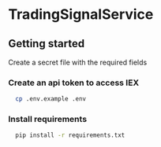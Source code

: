 # TradingSignalService

## Getting started
Create a secret file with the required fields

### Create an api token to access IEX

```sh
  cp .env.example .env
```


### Install requirements

```sh
  pip install -r requirements.txt
```
